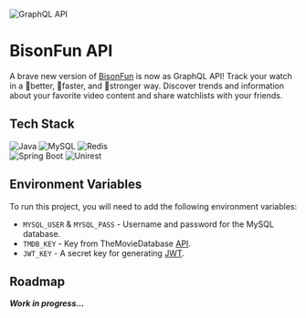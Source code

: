![GraphQL API](https://img.shields.io/badge/API-purple?style=for-the-badge&logo=graphql)
# BisonFun API

A brave new version of [BisonFun](https://bisonfun.click) is now as GraphQL API! Track your watch in a 🏅better, 💨faster, and 💪stronger way. Discover trends and information about your favorite video content and share watchlists with your friends.

## Tech Stack

![Java](https://img.shields.io/badge/Java%2021-black?style=for-the-badge&logo=openjdk)
![MySQL](https://img.shields.io/badge/MySQL%208.0-white?style=for-the-badge&logo=mysql)
![Redis](https://img.shields.io/badge/Redis-white?style=for-the-badge&logo=redis)  
![Spring Boot](https://img.shields.io/badge/Spring%20Boot%203-white?style=for-the-badge&logo=springboot)
![Unirest](https://img.shields.io/badge/Unirest-navy?style=for-the-badge&logo=kong)

## Environment Variables

To run this project, you will need to add the following environment variables:

- `MYSQL_USER` & `MYSQL_PASS` - Username and password for the MySQL database.
- `TMDB_KEY` - Key from TheMovieDatabase [API](https://www.themoviedb.org/settings/api).
- `JWT_KEY` - A secret key for generating [JWT](https://jwt.io/introduction).

## Roadmap

***Work in progress...***
